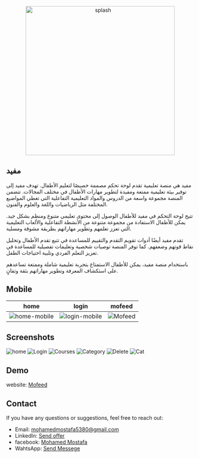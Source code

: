 <div align="center">
  <img src="https://github.com/mohamed352/Moffed/assets/48868363/29e079f7-67ec-48f2-b8dd-85dc480b6949" alt="splash" width="400">
</div>

## مفيد
مفيد هي منصة تعليمية تقدم لوحة تحكم مصممة خصيصًا لتعليم الأطفال. تهدف مفيد إلى توفير بيئة تعليمية ممتعة ومفيدة لتطوير مهارات الأطفال في مختلف المجالات. تتضمن المنصة مجموعة واسعة من الدروس والمواد التعليمية التفاعلية التي تغطي المواضيع المختلفة مثل الرياضيات واللغة والعلوم والفنون.

تتيح لوحة التحكم في مفيد للأطفال الوصول إلى محتوى تعليمي متنوع ومنظم بشكل جيد. يمكن للأطفال الاستفادة من مجموعة متنوعة من الأنشطة التفاعلية والألعاب التعليمية التي تعزز تعلمهم وتطوير مهاراتهم بطريقة مشوقة ومسلية.

تقدم مفيد أيضًا أدوات تقويم التقدم والتقييم للمساعدة في تتبع تقدم الأطفال وتحليل نقاط قوتهم وضعفهم. كما توفر المنصة توصيات شخصية وتعليمات تفصيلية للمساعدة في تعزيز التعلم الفردي وتلبية احتياجات الطفل.

باستخدام منصة مفيد، يمكن للأطفال الاستمتاع بتجربة تعليمية شاملة وممتعة تساعدهم على استكشاف المعرفة وتطوير مهاراتهم بثقة وتفانٍ.

## Mobile
| home                                          | login                                  | mofeed                                             |
| --------------------------------------------------- | ------------------------------------- | --------------------------------------------------------- |
| ![home-mobile](https://github.com/mohamed352/Moffed/assets/48868363/045df24e-ed77-4499-a673-d475b6c1531c) | ![login-mobile](https://github.com/mohamed352/Moffed/assets/48868363/c9daadc0-56d1-4295-888b-ac5209862aca) |![Mofeed](https://github.com/mohamed352/Moffed/assets/48868363/607e2eed-4ffc-4c4f-b131-6d4d656867af) 

## Screenshots

 ![home](https://github.com/mohamed352/Moffed/assets/48868363/e78bdebc-197e-4c73-bded-35a2995327c8) 
 ![Login](https://github.com/mohamed352/Moffed/assets/48868363/9f4c21fe-7d25-4877-be6a-8f33ee0a94e4)
 ![Courses](https://github.com/mohamed352/Moffed/assets/48868363/806860c7-8106-40a2-a400-1dfe88101d1a) 
 ![Category](https://github.com/mohamed352/Moffed/assets/48868363/d8e239a1-642b-4a46-97c1-be36d5b30ff9) 
 ![Delete](https://github.com/mohamed352/Moffed/assets/48868363/82e0268d-96ff-4263-8555-81fdc100d66c) 
 ![Cat](https://github.com/mohamed352/Moffed/assets/48868363/9900d274-5cba-4274-bc3f-31d6dadcab57)

## Demo
website:  [Mofeed](https://moffed-4f2e4.web.app/#/)

## Contact

 If you have any questions or suggestions, feel free to reach out: 
 
 - Email: [mohamedmostafa5380@gmail.com](mailto:mohamedmostafa5380@gmail.com) 
 - LinkedIn: [Send offer](https://www.linkedin.com/in/mohamed-mostafa-a88328190) 
 - facebook: [Mohamed Mostafa](https://www.facebook.com/profile.php?id=100022707412139&mibextid=ZbWKwL)
 - WahtsApp: [Send Messege](https://wa.me/01551022078/?text=Hello)




    
